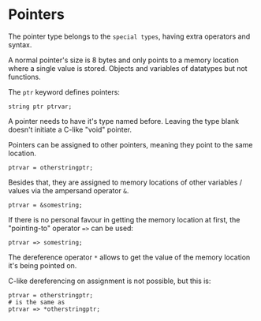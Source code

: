 # Pointers

The pointer type belongs to the `special types`,
having extra operators and syntax.

A normal pointer's size is 8 bytes and only points to a memory location where a single value is stored. Objects and variables of datatypes but not functions.

The `ptr` keyword defines pointers:

```
string ptr ptrvar;
```

A pointer needs to have it's type named before. Leaving the type blank doesn't initiate a C-like "void" pointer.

Pointers can be assigned to other pointers, meaning they point to the same location.

```
ptrvar = otherstringptr;
```

Besides that, they are assigned to memory locations of other variables / values via the ampersand operator `&`.

```
ptrvar = &somestring;
```

If there is no personal favour in getting the memory location at first, the "pointing-to" operator `=>` can be used:

```
ptrvar => somestring;
```

The dereference operator `*` allows to get the value of the memory location it's being pointed on.

C-like dereferencing on assignment is not possible, but this is:

```
ptrvar = otherstringptr;
# is the same as
ptrvar => *otherstringptr;
```
